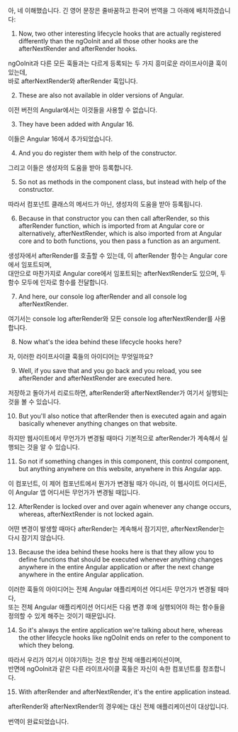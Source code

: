 아, 네 이해했습니다. 긴 영어 문장은 줄바꿈하고 한국어 번역을 그 아래에 배치하겠습니다:

1. Now, two other interesting lifecycle hooks that are actually registered differently than the ngOoInit
   and all those other hooks are the afterNextRender and afterRender hooks.

ngOoInit과 다른 모든 훅들과는 다르게 등록되는 두 가지 흥미로운 라이프사이클 훅이 있는데,  
바로 afterNextRender와 afterRender 훅입니다.

2. These are also not available in older versions of Angular.

이전 버전의 Angular에서는 이것들을 사용할 수 없습니다.

3. They have been added with Angular 16.

이들은 Angular 16에서 추가되었습니다.

4. And you do register them with help of the constructor.

그리고 이들은 생성자의 도움을 받아 등록합니다.

5. So not as methods in the component class, but instead with help of the constructor.

따라서 컴포넌트 클래스의 메서드가 아닌, 생성자의 도움을 받아 등록됩니다.

6. Because in that constructor you can then call afterRender, so this afterRender function,
   which is imported from at Angular core or alternatively, afterNextRender,
   which is also imported from at Angular core and to both functions,
   you then pass a function as an argument.

생성자에서 afterRender를 호출할 수 있는데, 이 afterRender 함수는 Angular core에서 임포트되며,  
대안으로 마찬가지로 Angular core에서 임포트되는 afterNextRender도 있으며, 두 함수 모두에 인자로 함수를 전달합니다.

7. And here, our console log afterRender and all console log afterNextRender.

여기서는 console log afterRender와 모든 console log afterNextRender를 사용합니다.

8. Now what's the idea behind these lifecycle hooks here?

자, 이러한 라이프사이클 훅들의 아이디어는 무엇일까요?

9. Well, if you save that and you go back and you reload, you see afterRender and afterNextRender
   are executed here.

저장하고 돌아가서 리로드하면, afterRender와 afterNextRender가 여기서 실행되는 것을 볼 수 있습니다.

10. But you'll also notice that afterRender then is executed again and again basically whenever
    anything changes on that website.

하지만 웹사이트에서 무언가가 변경될 때마다 기본적으로 afterRender가 계속해서 실행되는 것을 알 수 있습니다.

11. So not if something changes in this component, this control component, but anything anywhere
    on this website, anywhere in this Angular app.

이 컴포넌트, 이 제어 컴포넌트에서 뭔가가 변경될 때가 아니라, 이 웹사이트 어디서든,  
이 Angular 앱 어디서든 무언가가 변경될 때입니다.

12. AfterRender is locked over and over again whenever any change occurs, whereas, afterNextRender
    is not locked again.

어떤 변경이 발생할 때마다 afterRender는 계속해서 잠기지만, afterNextRender는 다시 잠기지 않습니다.

13. Because the idea behind these hooks here is that they allow you to define functions that should
    be executed whenever anything changes anywhere in the entire Angular application or after the next change
    anywhere in the entire Angular application.

이러한 훅들의 아이디어는 전체 Angular 애플리케이션 어디서든 무언가가 변경될 때마다,  
또는 전체 Angular 애플리케이션 어디서든 다음 변경 후에 실행되어야 하는 함수들을 정의할 수 있게 해주는 것이기 때문입니다.

14. So it's always the entire application we're talking about here, whereas the other lifecycle hooks
    like ngOoInit ends on refer to the component to which they belong.

따라서 우리가 여기서 이야기하는 것은 항상 전체 애플리케이션이며,  
반면에 ngOoInit과 같은 다른 라이프사이클 훅들은 자신이 속한 컴포넌트를 참조합니다.

15. With afterRender and afterNextRender, it's the entire application instead.

afterRender와 afterNextRender의 경우에는 대신 전체 애플리케이션이 대상입니다.

번역이 완료되었습니다.
